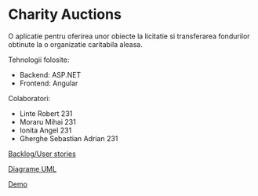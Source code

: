 # Charity Auctions

O aplicatie pentru oferirea unor obiecte la licitatie si transferarea fondurilor obtinute la o organizatie caritabila aleasa.

Tehnologii folosite:
- Backend: ASP.NET
- Frontend: Angular

Colaboratori:
- Linte Robert 231
- Moraru Mihai 231
- Ionita Angel 231
- Gherghe Sebastian Adrian 231

[Backlog/User stories](https://trello.com/b/QcorPdDt/mds-auctions)

[Diagrame UML](https://github.com/Angel1Ionita/charity-auctions/blob/master/Diagrame%20UML.pdf)

[Demo](https://www.youtube.com/watch?v=HjZrlBcov-4)


